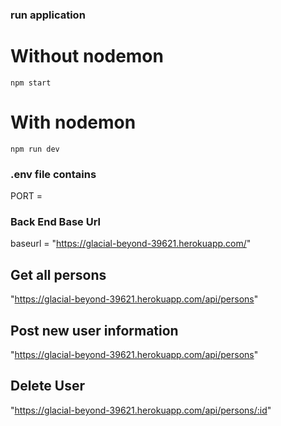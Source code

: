 ### run application

  # Without nodemon
    npm start
  
  # With nodemon
    npm run dev

### .env file contains
PORT = 

### Back End Base Url

baseurl = "https://glacial-beyond-39621.herokuapp.com/"

## Get all persons
"https://glacial-beyond-39621.herokuapp.com/api/persons"

## Post new user information
"https://glacial-beyond-39621.herokuapp.com/api/persons"

## Delete User 
"https://glacial-beyond-39621.herokuapp.com/api/persons/:id"

